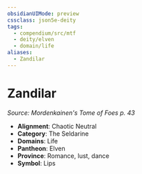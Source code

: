 ```yaml
---
obsidianUIMode: preview
cssclass: json5e-deity
tags:
  - compendium/src/mtf
  - deity/elven
  - domain/life
aliases:
  - Zandilar
---
```

# Zandilar
*Source: Mordenkainen's Tome of Foes p. 43* 

- **Alignment**: Chaotic Neutral
- **Category**: The Seldarine
- **Domains**: Life
- **Pantheon**: Elven
- **Province**: Romance, lust, dance
- **Symbol**: Lips